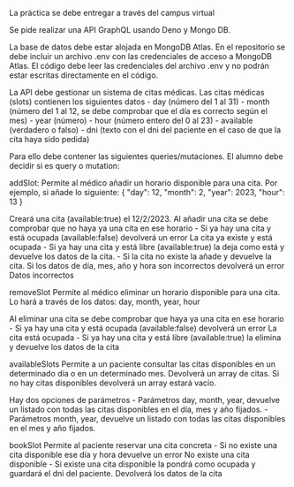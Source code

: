 La práctica se debe entregar a través del campus virtual

Se pide realizar una API GraphQL usando Deno y Mongo DB.

La base de datos debe estar alojada en MongoDB Atlas. En el repositorio se debe incluir un archivo .env con las credenciales de acceso a MongoDB Atlas. El código debe leer las credenciales del archivo .env y no podrán estar escritas directamente en el código.

La API debe gestionar un sistema de citas médicas.
Las citas médicas (slots) contienen los siguientes datos
    - day (número del 1 al 31)
    - month (número del 1 al 12, se debe comprobar que el día es correcto según el mes)
    - year (número)
    - hour (número entero del 0 al 23)
    - available (verdadero o falso)
    - dni (texto con el dni del paciente en el caso de que la cita haya sido pedida)

Para ello debe contener las siguientes queries/mutaciones. El alumno debe decidir si es query o mutation:

addSlot:
Permite al médico añadir un horario disponible para una cita. Por ejemplo, si añade lo siguiente:
{
  "day": 12,
  "month": 2,
  "year": 2023,
  "hour": 13
}

Creará una cita (available:true) el 12/2/2023.
Al añadir una cita se debe comprobar que no haya ya una cita en ese horario
    - Si ya hay una cita y está ocupada (available:false) devolverá un error La cita ya existe y está ocupada
    - Si ya hay una cita y está libre (available:true) la deja como está y devuelve los datos de la cita.
    - Si la cita no existe la añade y devuelve la cita.
Si los datos de día, mes, año y hora son incorrectos devolverá un error Datos incorrectos


removeSlot
Permite al médico eliminar un horario disponible para una cita. Lo hará a través de los datos: day, month, year, hour

Al eliminar una cita se debe comprobar que haya ya una cita en ese horario
    - Si ya hay una cita y está ocupada (available:false) devolverá un error La cita está ocupada
    - Si ya hay una cita y está libre (available:true) la elimina y devuelve los datos de la cita


availableSlots
Permite a un paciente consultar las citas disponibles en un determinado día o en un determinado mes. Devolverá un array de citas. Si no hay citas disponibles devolverá un array estará vacío.

Hay dos opciones de parámetros
    - Parámetros day, month, year, devuelve un listado con todas las citas disponibles en el día, mes y año fijados.
    - Parámetros month, year, devuelve un listado con todas las citas disponibles en el mes y año fijados.


bookSlot
Permite al paciente reservar una cita concreta
    - Si no existe una cita disponible ese día y hora devuelve un error No existe una cita disponible
    - Si existe una cita disponible la pondrá como ocupada y guardará el dni del paciente. Devolverá los datos de la cita